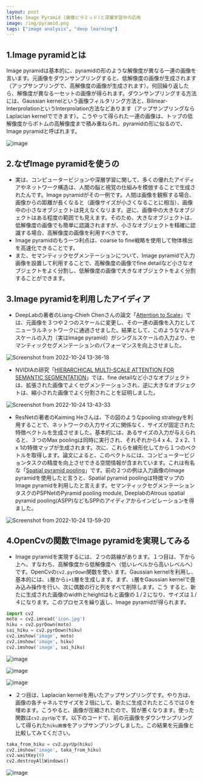 ```yaml
---
layout: post
title: Image Pyramid (画像ピラミッド)と深層学習中の応用
image: /img/pyramid.png
tags: ["image analysis", "deep learning"]
---
```


## 1.Image pyramidとは
Image pyramidは基本的に、pyramidの形のような解像度が異なる一連の画像を言います。元画像をダウンサンプリングすると、低解像度の画像が生成されます（アップサンプリングで、高解像度の画像が生成されます）。何回繰り返したら、解像度が異なる一セットの画像が得られます。ダウンサンプリングする方法には、Gaussian kernelという画像フィルタリング方法と、Bilinear-InterprolationというInterprolation方法などあります（アップサンプリングならLaplacian kernelでできます）。こうやって得られた一連の画像は、トップの低解像度からボトムの高解像度まで積み重ねられ、pyramidの形に似るので、Image pyramidと呼ばれます。

![image](https://user-images.githubusercontent.com/68838083/197445960-bee88ff3-a84d-42e2-9a6f-d032d1c414ff.png)

## 2.なぜImage pyramidを使うの
- 実は、コンピュータービジョンや深層学習に関して、多くの優れたアイディアやネットワーク構造は、人間の脳と視覚の仕組みを模倣することで生成されたんです。Image pyramidがその一例です。人間は画像を観察する場合、画像からの距離が長くなると（画像サイズが小さくなることに相当）、画像中の小さなオブジェクトは見えなくなリます。逆に、画像中の大きなオブジェクトはある程度の範囲でも見えます。そのため、大きなオブジェクトは、低解像度の画像でも簡単に認識されますが、小さなオブジェクトを精確に認識する場合、高解像度の画像を利用すべきです。
- Image pyramidのもう一つ利点は、coarse to fine戦略を使用して物体検出を高速化できることです。
- また、セマンティックセグメンテーションについて、Image pyramidで入力画像を設置して利用することで、高解像度の画像でfine detailなど小さなオブジェクトをよく分割し、低解像度の画像で大きなオブジェクトをよく分割することができます。

## 3.Image pyramidを利用したアイディア
- DeepLabの著者のLiang-Chieh Chenさんの論文「[Attention to Scale](https://openaccess.thecvf.com/content_cvpr_2016/papers/Chen_Attention_to_Scale_CVPR_2016_paper.pdf)」では、元画像を３つや２つのスケールに変更し、その一連の画像を入力としてニューラルネットワークに通過させました。結果として、このようなマルチスケールの入力（実はImage pyramid）がシングルスケールの入力より、セマンティックセグメンテーションのパフォーマンスを向上させました。

![Screenshot from 2022-10-24 13-36-18](https://user-images.githubusercontent.com/68838083/197449371-e877c51d-80af-455d-b8bc-a2180c743c33.png)

- NVIDIAの研究「[HIERARCHICAL MULTI-SCALE ATTENTION FOR SEMANTIC SEGMENTATION](https://arxiv.org/pdf/2005.10821.pdf)」では、fine detailなど小さなオブジェクトは、拡張された画像でよくセグメンテーションされ、逆に大きなオブジェクトは、縮小された画像でよく分割されことを証明しました。

![Screenshot from 2022-10-24 13-43-33](https://user-images.githubusercontent.com/68838083/197450007-a1e40d27-aecd-412a-8a6c-66b60c9d01ba.png)

- ResNetの著者のKaiming Heさんは、下の図のようなpooling strategyを利用することで、ネットワークの入力サイズに関係なく、サイズが固定された特徴ベクトルを生成させました。基本的には、あるサイズの入力が与えられると、３つのMax poolingは同時に実行され、それぞれから4 x 4、2 x 2、1 x 1の特徴マップが生成されます。次に、これらを線形化してから１つのベクトルを取得します。論文によると、このベクトルには、コンピュータービジョンタスクの精度を向上させできる空間情報が含まれています。これは有名な「[Spatial pyramid pooling](https://arxiv.org/abs/1406.4729)」です。前の２つの例は入力画像のImage pyramidを使用したと言うと、Spatial pyramid poolingは特徴マップのImage pyramidを利用したと言えます。セマンティックセグメンテーションタスクのPSPNetのPyramid pooling module, DeeplabのAtrous spatial pyramid pooling(ASPP)などもSPPのアイディアからインピレーションを得ました。

![Screenshot from 2022-10-24 13-59-20](https://user-images.githubusercontent.com/68838083/197451589-4d904c31-6afb-453c-a1fa-c49ec76ba4cc.png)

## 4.OpenCvの関数でImage pyramidを実現してみる
- Image pyramidを実現するには、２つの路線があります。１つ目は、下から上へ、すなわち、高解像度から低解像度へ（低いレベルから高いレベルへ）です。OpenCvの```cv2.pyrDown```関数を使い
ます。Gaussian kernelを利用し、基本的には、```i```層から```i+1```層を生成します。まず、```i```層をGaussian kernelで畳み込み操作を行い、次に偶数の行と列をすべて削除します。こう
すると、新たに生成された画像のwidthとheightはもと画像の１/２になり、サイズは１/４になります。このプロセスを繰り返し、Image pyramidが得られます。

```py
import cv2
moto = cv2.imread('icon.jpg')
hiku = cv2.pyrDown(moto)
sai_hiku = cv2.pyrDown(hiku)
cv2.imshow('image', moto)
cv2.imshow('image', hiku)
cv2.imshow('image', sai_hiku)
```

![image](https://user-images.githubusercontent.com/68838083/197453008-b9fedaa5-9ba9-46ad-a785-1e1c4aea4cb8.png)

![image](https://user-images.githubusercontent.com/68838083/197452858-29169a7f-0490-4245-b287-d25c9271ba71.png)

![image](https://user-images.githubusercontent.com/68838083/197453151-53802496-7520-4ba2-a8e4-313dbc0a1c1c.png)

- ２つ目は、Laplacian kernelを用いたアップサンプリングです。やり方は、画像の各チャネルでサイズを２倍にして、新たに生成されたところでは０を埋めます。こうやると、画像が圧縮されたので、質が悪くなります。使った関数は```cv2.pyrUp```です。以下のコードで、前の元画像をダウンサンプリングして得られた```hiku画像```をアップサンプリングしました。この結果を元画像と比較してみてください。

```py
taka_from_hiku = cv2.pyrUp(hiku)
cv2.imshow('image', taka_from_hiku)
cv2.waitKey(0)
cv2.destroyAllWindows()
```

![image](https://user-images.githubusercontent.com/68838083/197456630-2d75a0c5-3073-4c91-a96f-bbf8ada69576.png)
